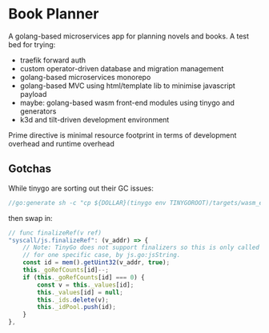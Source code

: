 # Book Planner

A golang-based microservices app for planning novels and books. A test bed for trying:
- traefik forward auth
- custom operator-driven database and migration management
- golang-based microservices monorepo
- golang-based MVC using html/template lib to minimise javascript payload
- maybe: golang-based wasm front-end modules using tinygo and generators
- k3d and tilt-driven development environment

Prime directive is minimal resource footprint in terms of development overhead and runtime overhead

## Gotchas

While tinygo are sorting out their GC issues:

```go
//go:generate sh -c "cp ${DOLLAR}(tinygo env TINYGOROOT)/targets/wasm_exec.js templates/wasm_exec.js"
```

then swap in:
```js
// func finalizeRef(v ref)
"syscall/js.finalizeRef": (v_addr) => {
    // Note: TinyGo does not support finalizers so this is only called
    // for one specific case, by js.go:jsString.
    const id = mem().getUint32(v_addr, true);
    this._goRefCounts[id]--;
    if (this._goRefCounts[id] === 0) {
        const v = this._values[id];
        this._values[id] = null;
        this._ids.delete(v);
        this._idPool.push(id);
    }
},
```
